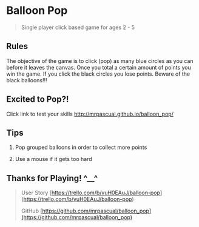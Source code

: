 # Balloon Pop

> Single player click based game for ages 2 - 5


## Rules



The objective of the game is to click (pop) as many blue circles as you can before it leaves the canvas. Once you total a certain amount of points you win the game. If you click the black circles you lose points. Beware of the black balloons!!!


## Excited to Pop?!


Click link to test your skills [http://mrpascual.github.io/balloon_pop/ ](http://mrpascual.github.io/balloon_pop/) 



## Tips
1. Pop grouped balloons in order to collect more points

2. Use a mouse if it gets too hard


## Thanks for Playing!  ^__^

> User Story [https://trello.com/b/vuH0EAuJ/balloon-pop] (https://trello.com/b/vuH0EAuJ/balloon-pop)
> 
> GitHub [https://github.com/mrpascual/balloon_pop](https://github.com/mrpascual/balloon_pop)